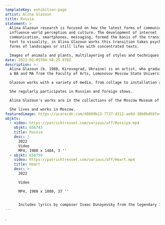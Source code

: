 ```yaml
---
templateKey: exhibition-page
artist: Alina Glazoun
title: Russia
statement: >
  Alina Glazoun research is focused on how the latest forms of communication
  influence world perception and culture. The development of internet
  communication, smartphones, messaging, formed the basis of the transition from
  text to visuality, in Alina Glazoun works this transition takes psychedelic
  forms of landscapes or still lifes with concentrated texts.

  Images of animals and plants, multilayering of styles and techniques, references to art history - characteristic features of Alina Glazoun's creativity.
date: 2022-02-05T04:50:25.878Z
description: >-
  Alina Glazoun (b. 1988, Kirovograd, Ukraine) is an artist, who graduated with
  a BA and MA from the Faculty of Arts, Lomonosov Moscow State University.

  Glazoun works with a variety of media, from collage to installation and public art. She is known for her meme objects made of board game chips and materials found at flea markets.

  She regularly participates in Russian and foreign shows. 

  Alina Glazoun's works are in the collections of the Moscow Museum of Modern Art, the Foundation of Vladimir Smirnov and Konstantine Sorokin, the Aksenov Family Foundation, the Arina Kowner Foundation, and in private Russian and European collections.

  She lives and works in Moscow.
featuredimage: https://ucarecdn.com/d8809b13-7737-4312-ae0d-38b0bd697e45/
objkts:
  - video: https://patricktresset.com/various/aff/Rossiya.mp4
    objkt: 656743
    title: Russia
    desc: |-
      2022
      Video
      MP4, 1980 x 1484, 3 ''
  - objkt: 656759
    video: https://patricktresset.com/various/aff/Heart.mp4
    title: Heart
    desc: >-
      2022

      Video

      MP4, 1980 x 1080, 37 ''


      Includes lyrics by composer Isaac Dunayevsky from the legendary 1934 Soviet film Jolly Fellows. In the U.S. the film was shown as Moscow Laughs.
---
```

.